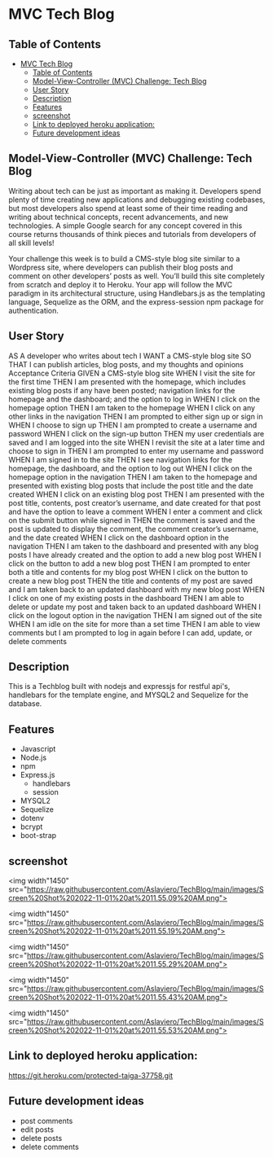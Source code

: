 # MVC Tech Blog

## Table of Contents
- [MVC Tech Blog](#mvc-tech-blog)
  - [Table of Contents](#table-of-contents)
  - [Model-View-Controller (MVC) Challenge: Tech Blog](#model-view-controller-mvc-challenge-tech-blog)
  - [User Story](#user-story)
  - [Description](#description)
  - [Features](#features)
  - [screenshot](#screenshot)
  - [Link to deployed heroku application:](#link-to-deployed-heroku-application)
  - [Future development ideas](#future-development-ideas)
## Model-View-Controller (MVC) Challenge: Tech Blog
Writing about tech can be just as important as making it. Developers spend plenty of time creating new applications and debugging existing codebases, but most developers also spend at least some of their time reading and writing about technical concepts, recent advancements, and new technologies. A simple Google search for any concept covered in this course returns thousands of think pieces and tutorials from developers of all skill levels!

Your challenge this week is to build a CMS-style blog site similar to a Wordpress site, where developers can publish their blog posts and comment on other developers’ posts as well. You’ll build this site completely from scratch and deploy it to Heroku. Your app will follow the MVC paradigm in its architectural structure, using Handlebars.js as the templating language, Sequelize as the ORM, and the express-session npm package for authentication.

## User Story
AS A developer who writes about tech
I WANT a CMS-style blog site
SO THAT I can publish articles, blog posts, and my thoughts and opinions
Acceptance Criteria
GIVEN a CMS-style blog site
WHEN I visit the site for the first time
THEN I am presented with the homepage, which includes existing blog posts if any have been posted; navigation links for the homepage and the dashboard; and the option to log in
WHEN I click on the homepage option
THEN I am taken to the homepage
WHEN I click on any other links in the navigation
THEN I am prompted to either sign up or sign in
WHEN I choose to sign up
THEN I am prompted to create a username and password
WHEN I click on the sign-up button
THEN my user credentials are saved and I am logged into the site
WHEN I revisit the site at a later time and choose to sign in
THEN I am prompted to enter my username and password
WHEN I am signed in to the site
THEN I see navigation links for the homepage, the dashboard, and the option to log out
WHEN I click on the homepage option in the navigation
THEN I am taken to the homepage and presented with existing blog posts that include the post title and the date created
WHEN I click on an existing blog post
THEN I am presented with the post title, contents, post creator’s username, and date created for that post and have the option to leave a comment
WHEN I enter a comment and click on the submit button while signed in
THEN the comment is saved and the post is updated to display the comment, the comment creator’s username, and the date created
WHEN I click on the dashboard option in the navigation
THEN I am taken to the dashboard and presented with any blog posts I have already created and the option to add a new blog post
WHEN I click on the button to add a new blog post
THEN I am prompted to enter both a title and contents for my blog post
WHEN I click on the button to create a new blog post
THEN the title and contents of my post are saved and I am taken back to an updated dashboard with my new blog post
WHEN I click on one of my existing posts in the dashboard
THEN I am able to delete or update my post and taken back to an updated dashboard
WHEN I click on the logout option in the navigation
THEN I am signed out of the site
WHEN I am idle on the site for more than a set time
THEN I am able to view comments but I am prompted to log in again before I can add, update, or delete comments

## Description
This is a Techblog built with nodejs and expressjs for restful api's, handlebars for the template engine, and MYSQL2 and Sequelize for the database. 

## Features
 * Javascript
 * Node.js
 * npm
 * Express.js
    * handlebars
    * session
 * MYSQL2
 * Sequelize
 * dotenv
 * bcrypt
 * boot-strap

## screenshot 
<img width"1450" src="https://raw.githubusercontent.com/Aslaviero/TechBlog/main/images/Screen%20Shot%202022-11-01%20at%2011.55.09%20AM.png">

<img width"1450" src="https://raw.githubusercontent.com/Aslaviero/TechBlog/main/images/Screen%20Shot%202022-11-01%20at%2011.55.19%20AM.png">

<img width"1450" src="https://raw.githubusercontent.com/Aslaviero/TechBlog/main/images/Screen%20Shot%202022-11-01%20at%2011.55.29%20AM.png">

<img width"1450" src="https://raw.githubusercontent.com/Aslaviero/TechBlog/main/images/Screen%20Shot%202022-11-01%20at%2011.55.43%20AM.png">

<img width"1450" src="https://raw.githubusercontent.com/Aslaviero/TechBlog/main/images/Screen%20Shot%202022-11-01%20at%2011.55.53%20AM.png">

## Link to deployed heroku application:
https://git.heroku.com/protected-taiga-37758.git
## Future development ideas
- post comments
- edit posts
- delete posts
- delete comments